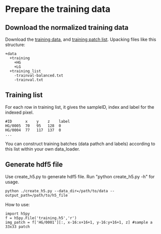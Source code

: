 # Prepare the training data
## Download the normalized training data

Download the [training data](https://drive.google.com/open?id=0B720TgBOSgGRN01VbXcwOXMwMkE), and 
[training patch list](https://drive.google.com/open?id=0B720TgBOSgGRY2RvVmVET2Q1WW8). 
Upacking files like this structure:
```
+data
  +training
    +HG
    +LG
  +training_list
    -trainval-balanced.txt
    -trainval.txt
```

## Training list
For each row in training list, it gives the sampleID, index and label for the indexed pixel.
```
#ID      x    y    z    label
HG/0005  70   95   128  0
HG/0004  77   117  137  0
...
```
You can construct training batches (data pathch and labels) according to this list within your own data_loader.

## Generate hdf5 file
Use create_h5.py to generate hdf5 file. Run "python create_h5.py -h" for usage.
```
python ./create_h5.py --data_dir=/path/to/data --output_path=/path/to/h5_file
```
How to use:
```
import h5py
f = h5py.File('training.h5','r')
img_patch = f['HG/0001'][:, x-16:x+16+1, y-16:y+16+1, z] #sample a 33x33 patch
```
